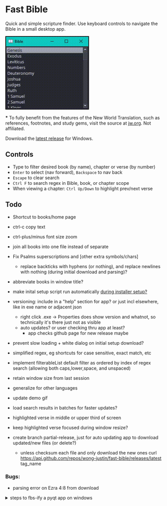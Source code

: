 # Fast Bible

Quick and simple scripture finder. Use keyboard controls to navigate the Bible in a small desktop app.

![demo screencapture](docs/demo.gif)

__\*__  To fully benefit from the features of the New World Translation, such as references, footnotes, and study gems, visit the source at [jw.org](https://jw.org). Not affiliated.

Download the [latest release](https://github.com/wong-justin/fast-bible/releases/latest) for Windows.

## Controls

- Type to filter desired book (by name), chapter or verse (by number)
- `Enter` to select (nav forward), `Backspace` to nav back
- `Escape` to clear search
- `Ctrl F` to search regex in Bible, book, or chapter scope
- When viewing a chapter: `Ctrl Up/Down` to highlight prev/next verse

## Todo
- Shortcut to books/home page
- ctrl-c copy text
- ctrl-plus/minus font size zoom
- join all books into one file instead of separate
- Fix Psalms superscriptions and [other extra symbols/chars]
  - replace backticks with hyphens (or nothing), and replace newlines with nothing (during initial download and parsing)?
- abbreviate books in window title?

- make inital setup script run automatically [during installer setup?](https://nsis.sourceforge.io/Simple_tutorials)
- versioning: include in a "help" section for app? or just incl elsewhere, like in exe name or adjacent json
  - right click .exe -> Properties does show version and whatnot, so technically it's there just not as visible
  - auto updates? or user checking thru app at least?
    - app checks github page for new release maybe
- prevent slow loading + white dialog on initial setup download?
- simplified regex, eg shortcuts for case sensitive, exact match, etc
- implement filterableList default filter as ordered by index of regex search (allowing both caps,lower,space, and unspaced)
- retain window size from last session
- generalize for other languages
- update demo gif
- load search results in batches for faster updates?
- highlighted verse in middle or upper third of screen

- keep highlighted verse focused during window resize?

- create branch partial-release, just for auto updating app to download updated/new files (or delete?)
  - unless checksum each file and only download the new ones
curl https://api.github.com/repos/wong-justin/fast-bible/releases/latest
tag_name




### Bugs:
- parsing error on Ezra 4:8 from download

<details>
<summary>steps to fbs-ify a pyqt app on windows</summary>

- install python 3.5 or 3.6 on system (necessary b/c fbs version limit)
  - [binary installers](https://www.python.org/downloads/release/python-368/) easier than building from source .tgz files
- create virtualenv with that python version: `virtualenv -p <path/to/python/36> ./env`
  - python maybe at `C:\Users\<user>\AppData\Local\Programs\Python\Python36`
`
- activate venv (`scripts/activate.bat`)
- `pip install` `fbs` and other packages (PyQt5, etc)
- follow fbs getting started [instructions](https://build-system.fman.io/manual/), like `fbs startproject`
  - restructure relative dirs to be in `src/main/resources`
  - refactor code referencing relative paths as `appctxt.get_resource([resources/]'path/to/file')`
  - replace main/app.py code final lines, mainly `appctxt.app.exec_()`
- `fbs run` to run app during testing (shortcut for `python src/main/python/[app].py`)
- `fbs freeze` to create `target/` installation dir
- `fbs installer` to make a setup wizard .exe after freeze; created next to `target/` dir

If errors on running packaged code, like `Failed to execute script main`, rebuild with `fbs freeze --debug` and it will log output on next run. Some of my errors:
  - doing minimal install of NSIS (windows installer creation); it needs all the components checked, eg. Modern GUI
  - trying my own directory structure, different from `src/main/resources/...` (`fbs freeze` doesn't recognize anything else)
  - not refactoring some relative paths into `appctxt.get_resource('rel/path')`

</details>

<!-- app name ideas: scripture snag??? -->
